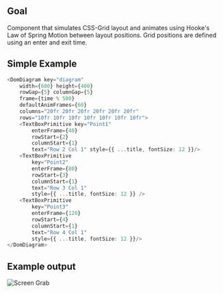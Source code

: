 ## Goal

Component that simulates CSS-Grid layout and animates using Hooke's Law of Spring Motion between layout positions. Grid positions are defined using an enter and exit time.

## Simple Example 

```typescript
<DomDiagram key="diagram"
    width={600} height={400}
    rowGap={5} columnGap={5}
    frame={time % 500}
    defaultAnimFrames={60}
    columns="20fr 20fr 20fr 20fr 20fr 20fr"
    rows="10fr 10fr 10fr 10fr 10fr 10fr 10fr">
    <TextBoxPrimitive key="Point1"
        enterFrame={40}
        rowStart={2}
        columnStart={1}
        text="Row 2 Col 1" style={{ ...title, fontSize: 12 }}/>
    <TextBoxPrimitive
        key="Point2"
        enterFrame={80}
        rowStart={3}
        columnStart={1}
        text="Row 3 Col 1"
        style={{ ...title, fontSize: 12 }} />
    <TextBoxPrimitive
        key="Point3"
        enterFrame={120}
        rowStart={4}
        columnStart={1}
        text="Row 4 Col 1"
        style={{ ...title, fontSize: 12 }}/>
</DomDiagram>

```

## Example output

![Screen Grab](video/screen-grab.gif)